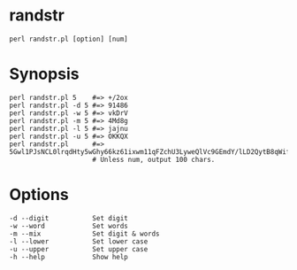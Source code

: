 # randstr

    perl randstr.pl [option] [num]

# Synopsis

    perl randstr.pl 5    #=> +/2ox
    perl randstr.pl -d 5 #=> 91486
    perl randstr.pl -w 5 #=> vkDrV
    perl randstr.pl -m 5 #=> 4Md8g
    perl randstr.pl -l 5 #=> jajnu
    perl randstr.pl -u 5 #=> OKKQX
    perl randstr.pl      #=> 5Gwl1PJsNCL0lrqdHty5wGhy66kz61ixwm11qFZchU3LyweQlVc9GEmdY/lLD2QytB8qWifJDo520tGg0Aktu8HiFlwnF+VJV97w
                         # Unless num, output 100 chars.

# Options

    -d --digit           Set digit
    -w --word            Set words
    -m --mix             Set digit & words
    -l --lower           Set lower case
    -u --upper           Set upper case
    -h --help            Show help

